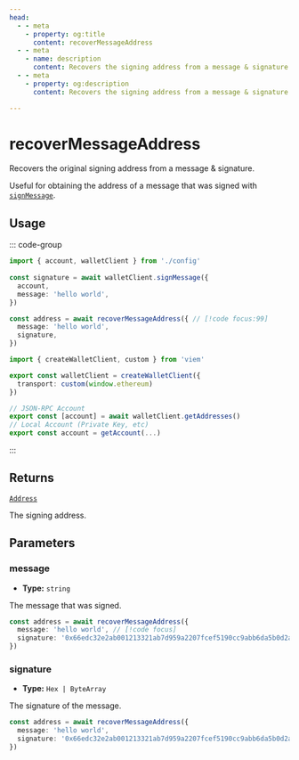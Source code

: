 ```yaml
---
head:
  - - meta
    - property: og:title
      content: recoverMessageAddress
  - - meta
    - name: description
      content: Recovers the signing address from a message & signature.
  - - meta
    - property: og:description
      content: Recovers the signing address from a message & signature.

---
```


# recoverMessageAddress

Recovers the original signing address from a message & signature.

Useful for obtaining the address of a message that was signed with [`signMessage`](/docs/actions/wallet/signMessage).

## Usage

::: code-group

```ts [example.ts]
import { account, walletClient } from './config'
 
const signature = await walletClient.signMessage({
  account,
  message: 'hello world',
})

const address = await recoverMessageAddress({ // [!code focus:99]
  message: 'hello world',
  signature,
})
```

```ts [config.ts]
import { createWalletClient, custom } from 'viem'

export const walletClient = createWalletClient({
  transport: custom(window.ethereum)
})

// JSON-RPC Account
export const [account] = await walletClient.getAddresses()
// Local Account (Private Key, etc)
export const account = getAccount(...)
```

:::

## Returns

[`Address`](/docs/glossary/types#address)

The signing address.

## Parameters

### message

- **Type:** `string`

The message that was signed.

```ts
const address = await recoverMessageAddress({ 
  message: 'hello world', // [!code focus]
  signature: '0x66edc32e2ab001213321ab7d959a2207fcef5190cc9abb6da5b0d2a8a9af2d4d2b0700e2c317c4106f337fd934fbbb0bf62efc8811a78603b33a8265d3b8f8cb1c'
})
```

### signature

- **Type:** `Hex | ByteArray`

The signature of the message.

```ts
const address = await recoverMessageAddress({ 
  message: 'hello world',
  signature: '0x66edc32e2ab001213321ab7d959a2207fcef5190cc9abb6da5b0d2a8a9af2d4d2b0700e2c317c4106f337fd934fbbb0bf62efc8811a78603b33a8265d3b8f8cb1c' // [!code focus]
})
```